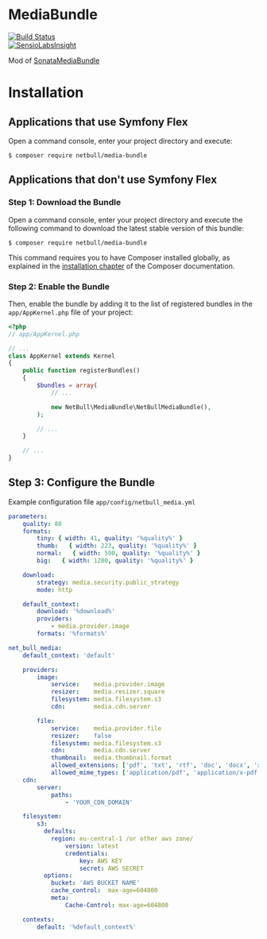 MediaBundle
==========
[![Build Status](https://travis-ci.org/netbull/MediaBundle.svg?branch=master)](https://travis-ci.org/netbull/MediaBundle)<br>
[![SensioLabsInsight](https://insight.sensiolabs.com/projects/f91df530-6930-44c3-b300-0ac712498063/big.png)](https://insight.sensiolabs.com/projects/f91df530-6930-44c3-b300-0ac712498063)

Mod of [SonataMediaBundle](https://github.com/sonata-project/SonataMediaBundle)

Installation
============

Applications that use Symfony Flex
----------------------------------

Open a command console, enter your project directory and execute:

```console
$ composer require netbull/media-bundle
```

Applications that don't use Symfony Flex
----------------------------------------

### Step 1: Download the Bundle

Open a command console, enter your project directory and execute the
following command to download the latest stable version of this bundle:

```console
$ composer require netbull/media-bundle
```

This command requires you to have Composer installed globally, as explained
in the [installation chapter](https://getcomposer.org/doc/00-intro.md)
of the Composer documentation.

### Step 2: Enable the Bundle

Then, enable the bundle by adding it to the list of registered bundles
in the `app/AppKernel.php` file of your project:

```php
<?php
// app/AppKernel.php

// ...
class AppKernel extends Kernel
{
    public function registerBundles()
    {
        $bundles = array(
            // ...

            new NetBull\MediaBundle\NetBullMediaBundle(),
        );

        // ...
    }

    // ...
}
```

Step 3: Configure the Bundle
----------------------------
Example configuration file
`app/config/netbull_media.yml`
```yaml
parameters:
    quality: 80
    formats:
        tiny: { width: 41, quality: '%quality%' }
        thumb:   { width: 223, quality: '%quality%' }
        normal:   { width: 590, quality: '%quality%' }
        big:   { width: 1280, quality: '%quality%' }

    download:
        strategy: media.security.public_strategy
        mode: http

    default_context:
        download: '%download%'
        providers:
            - media.provider.image
        formats: '%formats%'

net_bull_media:
    default_context: 'default'

    providers:
        image:
            service:    media.provider.image
            resizer:    media.resizer.square
            filesystem: media.filesystem.s3
            cdn:        media.cdn.server

        file:
            service:    media.provider.file
            resizer:    false
            filesystem: media.filesystem.s3
            cdn:        media.cdn.server
            thumbnail:  media.thumbnail.format
            allowed_extensions: ['pdf', 'txt', 'rtf', 'doc', 'docx', 'xls', 'xlsx', 'ppt', 'pttx', 'odt', 'odg', 'odp', 'ods', 'odc', 'odf', 'odb', 'csv', 'xml', 'html']
            allowed_mime_types: ['application/pdf', 'application/x-pdf', 'application/rtf', 'text/html', 'text/rtf', 'text/plain']
    cdn:
        server:
            paths:
                - 'YOUR_CDN_DOMAIN'

    filesystem:
        s3:
          defaults: 
            region: eu-central-1 /or other aws zone/
                version: latest
                credentials:
                    key: AWS KEY
                    secret: AWS SECRET
          options:
            bucket: 'AWS BUCKET NAME'
            cache_control:  max-age=604800
            meta:
                Cache-Control: max-age=604800

    contexts:
        default: '%default_context%'
```